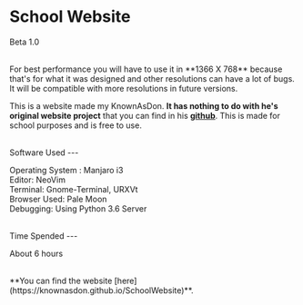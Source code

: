 School Website 
===
Beta 1.0

<br>
For best performance you will have to use it in **1366 X 768** because that's for what it was designed and other
resolutions can have a lot of bugs. It will be compatible with more resolutions in future versions.

This is a website made my KnownAsDon. **It has nothing to do with he's original
website project** that you can find in his
**[github](http://github.com/knownasdon)**. This is made for school purposes and
is free to use.


<br>
Software Used
---

Operating System : Manjaro i3<br>
Editor: NeoVim<br>
Terminal: Gnome-Terminal, URXVt<br>
Browser Used: Pale Moon<br>
Debugging: Using Python 3.6 Server<br>


<br>
Time Spended
---

About 6 hours

<br>
**You can find the website [here](https://knownasdon.github.io/SchoolWebsite)**.

